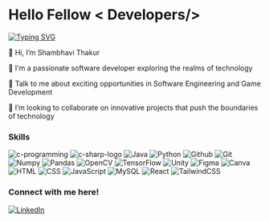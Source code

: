 <div >
    <h1>Hello Fellow  <span> < Developers/></span></h1>
</div>
<div>
<a href="https://git.io/typing-svg"><img src="https://readme-typing-svg.demolab.com?font=Fira+Code&pause=1000&random=false&width=435&lines=Welcome+to+My+Github+Profile!;Let's+get+to+know+each+other+%3A)" alt="Typing SVG" /></a>
</div>

<!-- Personal Description -->
<div>
  <p>👋 Hi, I’m Shambhavi Thakur</p>
  <p>💼 I'm a passionate software developer exploring the realms of technology</p>
  <p>💬 Talk to me about exciting opportunities in Software Engineering and Game Development</p>
  <p>👯 I’m looking to collaborate on innovative projects that push the boundaries of technology</p>
</div>



<!-- Skills -->
<div>
  <h3>Skills</h3>
  <img src="https://img.icons8.com/fluency/64/c-programming.png" alt="c-programming"/>
  <img src="https://img.icons8.com/color/64/000000/c-sharp-logo.png" alt="c-sharp-logo"/>
  <img src="https://img.icons8.com/color/64/000000/java-coffee-cup-logo.png" alt="Java"/>
  <img src="https://img.icons8.com/color/64/000000/python.png" alt="Python"/>
  <img src="https://img.icons8.com/fluency/64/github.png" alt="Github"/>
  <img src="https://img.icons8.com/fluency/64/git.png" alt="Git"/>
  <img src="https://img.icons8.com/color/64/000000/numpy.png" alt="Numpy"/>
  <img src="https://img.icons8.com/color/64/000000/pandas.png" alt="Pandas"/>
  <img src="https://img.icons8.com/fluency/64/opencv.png" alt="OpenCV"/>
  <img src="https://img.icons8.com/color/64/000000/tensorflow.png" alt="TensorFlow"/>
  <img src="https://img.icons8.com/fluency/64/unity.png" alt="Unity"/>
  <img src="https://img.icons8.com/color/64/000000/figma.png" alt="Figma"/>
  <img src="https://img.icons8.com/fluency/64/canva.png" alt="Canva"/>
  <img src="https://img.icons8.com/color/64/000000/html-5.png" alt="HTML"/>
  <img src="https://img.icons8.com/color/64/000000/css3.png" alt="CSS"/>
  <img src="https://img.icons8.com/color/64/000000/javascript.png" alt="JavaScript"/>
  <img src="https://img.icons8.com/color/64/000000/mysql-logo.png" alt="MySQL"/>
  <img src="https://img.icons8.com/color/64/000000/react-native.png" alt="React"/>
  <img src="https://img.icons8.com/color/64/000000/tailwindcss.png" alt="TailwindCSS"/>
</div>


  <!-- Social Media and Profiles -->
<div>
  <h3>Connect with me here!</h3>
  <a href="https://www.linkedin.com/in/shambhavi-thakur1/" target="_blank">
    <img src="https://img.icons8.com/color/48/000000/linkedin.png" alt="LinkedIn"/>
  </a>
</div>
</div>
